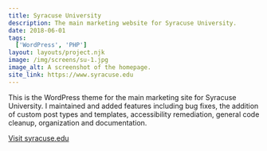 ```yaml
---
title: Syracuse University
description: The main marketing website for Syracuse University.
date: 2018-06-01
tags:
  ['WordPress', 'PHP']
layout: layouts/project.njk
image: /img/screens/su-1.jpg
image_alt: A screenshot of the homepage.
site_link: https://www.syracuse.edu
---
```


This is the WordPress theme for the main marketing site for Syracuse University. I maintained and added features including bug fixes, the addition of custom post types and templates, accessibility remediation, general code cleanup, organization and documentation.

<a href="{{ site_link | url }}">Visit syracuse.edu</a>
